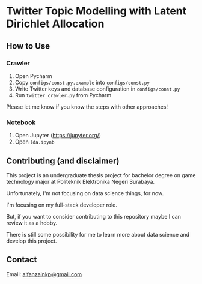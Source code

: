 # Twitter Topic Modelling with Latent Dirichlet Allocation

## How to Use

### Crawler

1. Open Pycharm
2. Copy `configs/const.py.example` into `configs/const.py`
3. Write Twitter keys and database configuration in `configs/const.py`
4. Run `twitter_crawler.py` from Pycharm

Please let me know if you know the steps with other approaches!

### Notebook

1. Open Jupyter (https://jupyter.org/)
2. Open `lda.ipynb`

## Contributing (and disclaimer)

This project is an undergraduate thesis project for bachelor degree on game technology major at Politeknik Elektronika Negeri Surabaya.

Unfortunately, I'm not focusing on data science things, for now.

I'm focusing on my full-stack developer role. 

But, if you want to consider contributing to this repository maybe I can review it as a hobby.

There is still some possibility for me to learn more about data science and develop this project.

## Contact

Email: alfanzainkp@gmail.com
